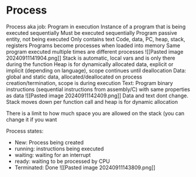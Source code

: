 # Process
Process aka job:
	Program in execution
	Instance of a program that is being executed sequentially 
	Must be executed sequentially
Program
	passive entity, not being executed
	Only contains text
		Code, data, PC, heap, stack, registers
	Programs become processes when loaded into memory
	Same program executed multiple times are different processes
![[Pasted image 20240911141904.png]]
Stack is automatic, local vars and is only there during the function
Heap is for dynamically allocated data, explicit or implicit (depending on language), scope continues until deallocation
Data: global and static data, allocated/deallocated on process creation/termination, scope is during execution
Text: Program binary instructions (sequential instructions from assembly/C) with same properties as data
![[Pasted image 20240911142409.png]]
Data and text dont change. Stack moves down per function call and heap is for dynamic allocation

There is a limit to how much space you are allowed on the stack (you can change it if you want

Process states:
- New: Process being created
- running: instructions being executed
- waiting: waiting for an interrupt
- ready: waiting to be processed by CPU
- Terminated: Done
![[Pasted image 20240911143809.png]]
